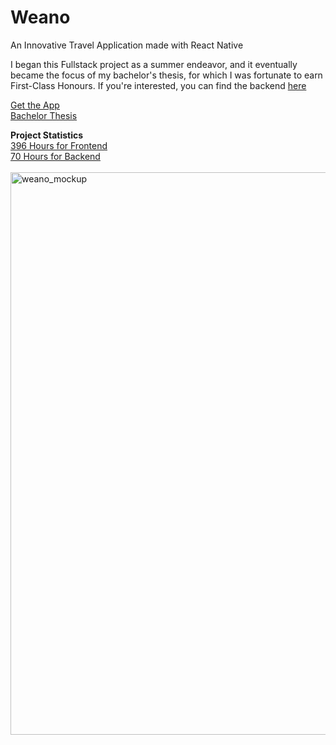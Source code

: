 # Weano
An Innovative Travel Application made with React Native

I began this Fullstack project as a summer endeavor, and it eventually became the focus of my bachelor's thesis, for which I was fortunate to earn First-Class Honours. If you're interested, you can find the backend [here](https://github.com/fabiansimon/Weano-BE)

[Get the App](https://apps.apple.com/us/app/weano/id1630415197)</br>
[Bachelor Thesis](https://docs.google.com/document/d/1NhRPPkHGqtH1DELJ8fsP6nLBZ3d9kD8bTIRHIs6bfdY/edit?usp=sharing)</br>

**Project Statistics**</br>
[396 Hours for Frontend](https://wakatime.com/@fabiansimon/projects/mroozmwlnn)
</br>
[70 Hours for Backend](https://wakatime.com/@fabiansimon/projects/vjezprerqn)
</br></br>
<img width="900" alt="weano_mockup" src="https://github.com/fabiansimon/Weano/assets/77444050/35fe9bc0-95ae-4974-b00e-c63c987c4f5a">
